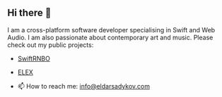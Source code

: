 ## Hi there 👋

I am a cross-platform software developer specialising in Swift and Web Audio. I am also passionate about contemporary art and music. Please check out my public projects:

- [SwiftRNBO](https://github.com/ceammc/SwiftRNBO)
- [ELEX](https://github.com/eldarsadykov/elex)

- 📫 How to reach me: info@eldarsadykov.com
